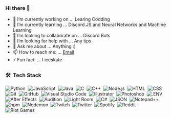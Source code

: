 ### Hi there 👋

- 🔭 I’m currently working on ... Learing Codding
- 🌱 I’m currently learning ... Discord.JS and Neural Networks and Machine Learning
- 👯 I’m looking to collaborate on ...  Discord Bots
- 🤔 I’m looking for help with ...  Any tips 
- 💬 Ask me about ... Anything :)
- 📫 How to reach me: ... [Email](mailto:triststan@proton.me)
- ⚡ Fun fact: ... I iceskate

### 🛠 &nbsp;Tech Stack
![Python](https://img.shields.io/badge/-Python-05122A?style=flat&logo=python)&nbsp;
![JavaScript](https://img.shields.io/badge/-JavaScript-05122A?style=flat&logo=javascript)&nbsp;
![Java](https://img.shields.io/badge/-Java-05122A?style=flat&logo=Java&logoColor=FFA518)&nbsp;
![C](https://img.shields.io/badge/-C-05122A?style=flat&logo=C&logoColor=A8B9CC)&nbsp;
![C++](https://img.shields.io/badge/-C++-05122A?style=flat&logo=C%2B%2B&logoColor=00599C)&nbsp;
![Node.js](https://img.shields.io/badge/-Node.js-05122A?style=flat&logo=node.js)&nbsp;
![HTML](https://img.shields.io/badge/-HTML-05122A?style=flat&logo=HTML5)&nbsp;
![CSS](https://img.shields.io/badge/-CSS-05122A?style=flat&logo=CSS3&logoColor=1572B6)&nbsp;
![Git](https://img.shields.io/badge/-Git-05122A?style=flat&logo=git)&nbsp;
![GitHub](https://img.shields.io/badge/-GitHub-05122A?style=flat&logo=github)&nbsp;
![Visual Studio Code](https://img.shields.io/badge/-Visual%20Studio%20Code-05122A?style=flat&logo=visual-studio-code&logoColor=007ACC)&nbsp;
![Illustrator](https://img.shields.io/badge/-Illustrator-05122A?style=flat&logo=adobe-illustrator)&nbsp;
![Photoshop](https://img.shields.io/badge/-Photoshop-05122A?style=flat&logo=adobe-photoshop)&nbsp;
![.ENV](https://img.shields.io/badge/-DotENV-05122A?style=flat&logo=dotenv)&nbsp;
![After Effects](https://img.shields.io/badge/-AfterEffects-05122A?style=flat&logo=adobe-after-effects)&nbsp;
![Audition](https://img.shields.io/badge/-Audition-05122A?style=flat&logo=adobe-audition)&nbsp;
![Light Room](https://img.shields.io/badge/-Lightroom-05122A?style=flat&logo=adobe-lightroom)&nbsp;
![C#](https://img.shields.io/badge/-CSharp-05122A?style=flat&logo=c-sharp)&nbsp;
![JSON](https://img.shields.io/badge/-JSON-05122A?style=flat&logo=json)&nbsp;
![Notepad++](https://img.shields.io/badge/-Notepad++-05122A?style=flat&logo=notepadplusplus)&nbsp;
![npm](https://img.shields.io/badge/-npm-05122A?style=flat&logo=npm)&nbsp;
![Nodemon](https://img.shields.io/badge/-Nodemon-05122A?style=flat&logo=nodemon)&nbsp;
![Twitch](https://img.shields.io/badge/-Twitch-05122A?style=flat&logo=twitch)&nbsp;
![Twitter](https://img.shields.io/badge/-Twitter-05122A?style=flat&logo=twitter)&nbsp;
![Spotify](https://img.shields.io/badge/-Spotify-05122A?style=flat&logo=spotify)&nbsp;
![Reddit](https://img.shields.io/badge/-Reddit-05122A?style=flat&logo=reddit)&nbsp;
![Riot Games](https://img.shields.io/badge/-RiotGames-50122A?style=flat&logo=riotgames)&nbsp;
